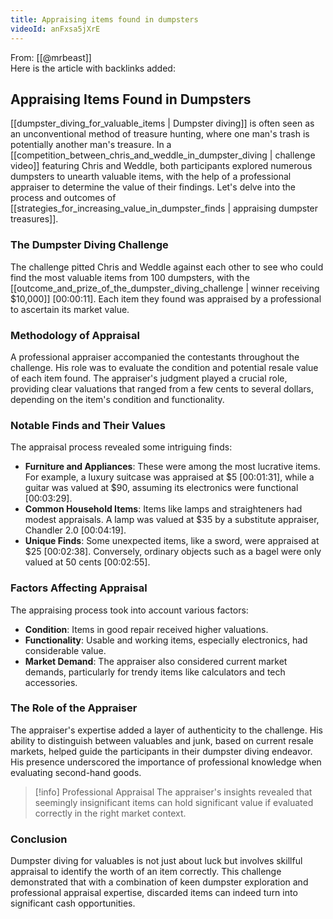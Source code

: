 ```yaml
---
title: Appraising items found in dumpsters
videoId: anFxsa5jXrE
---
```


From: [[@mrbeast]] <br/> 
Here is the article with backlinks added:

## Appraising Items Found in Dumpsters

[[dumpster_diving_for_valuable_items | Dumpster diving]] is often seen as an unconventional method of treasure hunting, where one man's trash is potentially another man's treasure. In a [[competition_between_chris_and_weddle_in_dumpster_diving | challenge video]] featuring Chris and Weddle, both participants explored numerous dumpsters to unearth valuable items, with the help of a professional appraiser to determine the value of their findings. Let's delve into the process and outcomes of [[strategies_for_increasing_value_in_dumpster_finds | appraising dumpster treasures]].

### The Dumpster Diving Challenge

The challenge pitted Chris and Weddle against each other to see who could find the most valuable items from 100 dumpsters, with the [[outcome_and_prize_of_the_dumpster_diving_challenge | winner receiving $10,000]] <a class="yt-timestamp" data-t="00:00:11">[00:00:11]</a>. Each item they found was appraised by a professional to ascertain its market value.

### Methodology of Appraisal

A professional appraiser accompanied the contestants throughout the challenge. His role was to evaluate the condition and potential resale value of each item found. The appraiser's judgment played a crucial role, providing clear valuations that ranged from a few cents to several dollars, depending on the item's condition and functionality.

### Notable Finds and Their Values

The appraisal process revealed some intriguing finds:

- **Furniture and Appliances**: These were among the most lucrative items. For example, a luxury suitcase was appraised at $5 <a class="yt-timestamp" data-t="00:01:31">[00:01:31]</a>, while a guitar was valued at $90, assuming its electronics were functional <a class="yt-timestamp" data-t="00:03:29">[00:03:29]</a>.
- **Common Household Items**: Items like lamps and straighteners had modest appraisals. A lamp was valued at $35 by a substitute appraiser, Chandler 2.0 <a class="yt-timestamp" data-t="00:04:19">[00:04:19]</a>.
- **Unique Finds**: Some unexpected items, like a sword, were appraised at $25 <a class="yt-timestamp" data-t="00:02:38">[00:02:38]</a>. Conversely, ordinary objects such as a bagel were only valued at 50 cents <a class="yt-timestamp" data-t="00:02:55">[00:02:55]</a>.

### Factors Affecting Appraisal

The appraising process took into account various factors:
- **Condition**: Items in good repair received higher valuations. 
- **Functionality**: Usable and working items, especially electronics, had considerable value.
- **Market Demand**: The appraiser also considered current market demands, particularly for trendy items like calculators and tech accessories.

### The Role of the Appraiser

The appraiser's expertise added a layer of authenticity to the challenge. His ability to distinguish between valuables and junk, based on current resale markets, helped guide the participants in their dumpster diving endeavor. His presence underscored the importance of professional knowledge when evaluating second-hand goods.

> [!info] Professional Appraisal
> The appraiser's insights revealed that seemingly insignificant items can hold significant value if evaluated correctly in the right market context.

### Conclusion

Dumpster diving for valuables is not just about luck but involves skillful appraisal to identify the worth of an item correctly. This challenge demonstrated that with a combination of keen dumpster exploration and professional appraisal expertise, discarded items can indeed turn into significant cash opportunities.